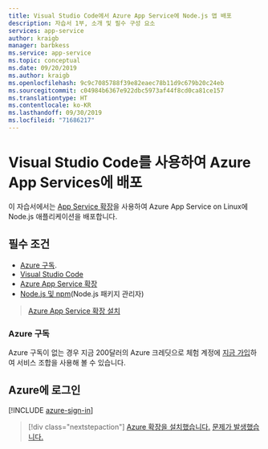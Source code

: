 ```yaml
---
title: Visual Studio Code에서 Azure App Service에 Node.js 앱 배포
description: 자습서 1부, 소개 및 필수 구성 요소
services: app-service
author: kraigb
manager: barbkess
ms.service: app-service
ms.topic: conceptual
ms.date: 09/20/2019
ms.author: kraigb
ms.openlocfilehash: 9c9c7085788f39e82eaec78b11d9c679b20c24eb
ms.sourcegitcommit: c04984b6367e922dbc5973af44f8cd0ca81ce157
ms.translationtype: HT
ms.contentlocale: ko-KR
ms.lasthandoff: 09/30/2019
ms.locfileid: "71686217"
---
```

# <a name="deploy-to-azure-app-service-using-visual-studio-code"></a>Visual Studio Code를 사용하여 Azure App Services에 배포

이 자습서에서는 [App Service 확장](https://marketplace.visualstudio.com/items?itemName=ms-azuretools.vscode-azureappservice)을 사용하여 Azure App Service on Linux에 Node.js 애플리케이션을 배포합니다.

## <a name="prerequisites"></a>필수 조건

- [Azure 구독](#azure-subscription).
- [Visual Studio Code](https://code.visualstudio.com/)
- [Azure App Service 확장](vscode:extension/ms-azuretools.vscode-azureappservice)
- [Node.js 및 npm](https://nodejs.org/en/download)(Node.js 패키지 관리자)

> <a class="tutorial-install-extension-btn" href="vscode:extension/ms-azuretools.vscode-azureappservice">Azure App Service 확장 설치</a>

### <a name="azure-subscription"></a>Azure 구독

Azure 구독이 없는 경우 지금 200달러의 Azure 크레딧으로 체험 계정에 [지금 가입](https://azure.microsoft.com/free/?utm_source=campaign&utm_campaign=vscode-tutorial-appservice-extension&mktingSource=vscode-tutorial-appservice-extension)하여 서비스 조합을 사용해 볼 수 있습니다.

## <a name="sign-in-to-azure"></a>Azure에 로그인

[!INCLUDE [azure-sign-in](includes/azure-sign-in.md)]

> [!div class="nextstepaction"]
> [Azure 확장을 설치했습니다.](tutorial-vscode-azure-app-service-node-02.md) [문제가 발생했습니다.](https://www.research.net/r/PWZWZ52?tutorial=node-deployment-azureappservice&step=getting-started)
